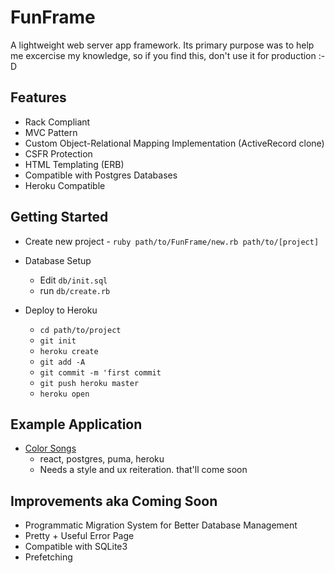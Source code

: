 # FunFrame

A lightweight web server app framework. Its primary purpose was to help me excercise my knowledge, so if you find this, don't use it for production :-D

## Features

* Rack Compliant
* MVC Pattern
* Custom Object-Relational Mapping Implementation (ActiveRecord clone)
* CSFR Protection
* HTML Templating (ERB)
* Compatible with Postgres Databases
* Heroku Compatible

## Getting Started

* Create new project - `ruby path/to/FunFrame/new.rb path/to/[project]`

* Database Setup
  - Edit `db/init.sql`
  - run `db/create.rb`

* Deploy to Heroku
  - `cd path/to/project`
  - `git init`
  - `heroku create`
  - `git add -A`
  - `git commit -m 'first commit`
  - `git push heroku master`
  - `heroku open`

## Example Application

* [Color Songs](https://desolate-everglades-94078.herokuapp.com/)
  * react, postgres, puma, heroku
  * Needs a style and ux reiteration. that'll come soon


## Improvements aka Coming Soon

* Programmatic Migration System for Better Database Management
* Pretty + Useful Error Page
* Compatible with SQLite3
* Prefetching


